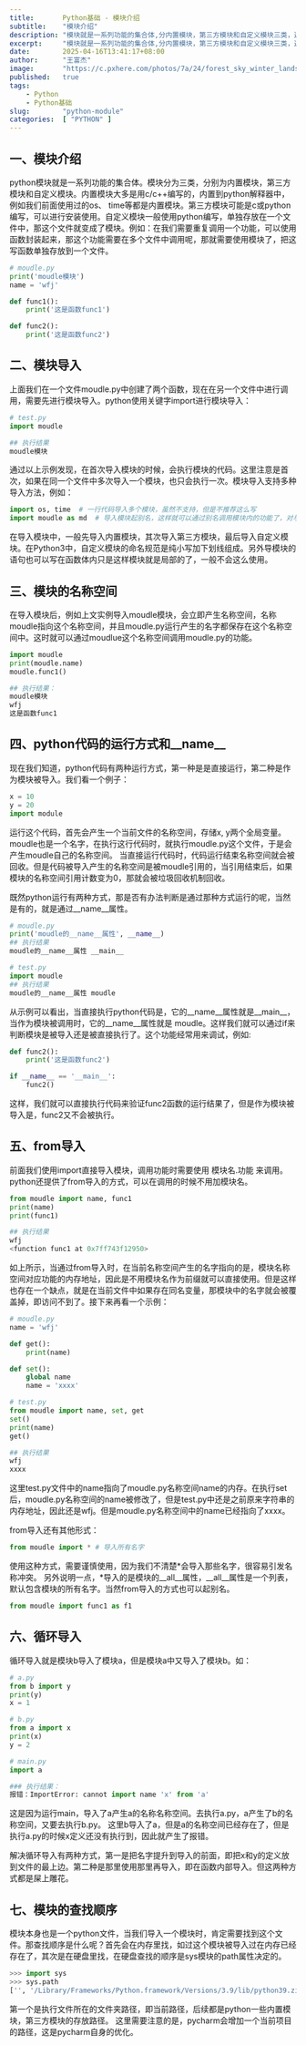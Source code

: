 ```yaml
---
title:       Python基础 - 模块介绍
subtitle:    "模块介绍"
description: "模块就是一系列功能的集合体,分内置模块，第三方模块和自定义模块三类，通过import或from关键字进行模块导入。在导入时通过sys.path属性进行模块的查找。可以通过模块对一类功能进行封装。"
excerpt:     "模块就是一系列功能的集合体,分内置模块，第三方模块和自定义模块三类，通过import或from关键字进行模块导入。在导入时通过sys.path属性进行模块的查找。可以通过模块对一类功能进行封装。"
date:        2025-04-16T13:41:17+08:00
author:      "王富杰"
image:       "https://c.pxhere.com/photos/7a/24/forest_sky_winter_landscape_r_gen_trees-766978.jpg!d"
published:   true
tags:
    - Python
    - Python基础
slug:        "python-module"
categories:  [ "PYTHON" ]
---
```


## 一、模块介绍
python模块就是一系列功能的集合体。模块分为三类，分别为内置模块，第三方模块和自定义模块。内置模块大多是用c/c++编写的，内置到python解释器中，例如我们前面使用过的os、 time等都是内置模块。第三方模块可能是c或python编写，可以进行安装使用。自定义模块一般使用python编写，单独存放在一个文件中，那这个文件就变成了模块。例如：在我们需要重复调用一个功能，可以使用函数封装起来，那这个功能需要在多个文件中调用呢，那就需要使用模块了，把这写函数单独存放到一个文件。
```python
# moudle.py
print('moudle模块')
name = 'wfj'

def func1():
    print('这是函数func1')

def func2():
    print('这是函数func2')
```

## 二、模块导入
上面我们在一个文件moudle.py中创建了两个函数，现在在另一个文件中进行调用，需要先进行模块导入。python使用关键字import进行模块导入：
```python
# test.py
import moudle

## 执行结果
moudle模块
```
通过以上示例发现，在首次导入模块的时候，会执行模块的代码。这里注意是首次，如果在同一个文件中多次导入一个模块，也只会执行一次。模块导入支持多种导入方法，例如：
```python
import os, time  # 一行代码导入多个模块，虽然不支持，但是不推荐这么写
import moudle as md  # 导入模块起别名，这样就可以通过别名调用模块内的功能了，对与名称比较长的模块推荐使用
```
在导入模块中，一般先导入内置模块，其次导入第三方模块，最后导入自定义模块。在Python3中，自定义模块的命名规范是纯小写加下划线组成。另外导模块的语句也可以写在函数体内只是这样模块就是局部的了，一般不会这么使用。


## 三、模块的名称空间
在导入模块后，例如上文实例导入moudle模块，会立即产生名称空间，名称moudle指向这个名称空间，并且moudle.py运行产生的名字都保存在这个名称空间中。这时就可以通过moudlue这个名称空间调用moudle.py的功能。
```python
import moudle
print(moudle.name)
moudle.func1()

## 执行结果：
moudle模块
wfj
这是函数func1
```

## 四、python代码的运行方式和__name__
现在我们知道，python代码有两种运行方式，第一种是是直接运行，第二种是作为模块被导入。我们看一个例子：
```python
x = 10
y = 20
import module
```
运行这个代码，首先会产生一个当前文件的名称空间，存储x, y两个全局变量。moudle也是一个名字，在执行这行代码时，就执行moudle.py这个文件，于是会产生moudle自己的名称空间。 当直接运行代码时，代码运行结束名称空间就会被回收。但是代码被导入产生的名称空间是被moudle引用的，当引用结束后，如果模块的名称空间引用计数变为0，那就会被垃圾回收机制回收。

既然python运行有两种方式，那是否有办法判断是通过那种方式运行的呢，当然是有的，就是通过__name__属性。
```python
# moudle.py
print('moudle的__name__属性', __name__)
## 执行结果
moudle的__name__属性 __main__

# test.py
import moudle
## 执行结果
moudle的__name__属性 moudle
```
从示例可以看出，当直接执行python代码是，它的__name__属性就是__main__，当作为模块被调用时，它的__name__属性就是 moudle。这样我们就可以通过if来判断模块是被导入还是被直接执行了。这个功能经常用来调试，例如:
```python
def func2():
    print('这是函数func2')

if __name__ == '__main__':
    func2()
```
这样，我们就可以直接执行代码来验证func2函数的运行结果了，但是作为模块被导入是，func2又不会被执行。

## 五、from导入
前面我们使用import直接导入模块，调用功能时需要使用 模块名.功能 来调用。python还提供了from导入的方式，可以在调用的时候不用加模块名。
```python
from moudle import name, func1
print(name)
print(func1)

## 执行结果
wfj
<function func1 at 0x7ff743f12950>
```
如上所示，当通过from导入时，在当前名称空间产生的名字指向的是，模块名称空间对应功能的内存地址，因此是不用模块名作为前缀就可以直接使用。但是这样也存在一个缺点，就是在当前文件中如果存在同名变量，那模块中的名字就会被覆盖掉，即访问不到了。接下来再看一个示例：
```python
# moudle.py
name = 'wfj'

def get():
    print(name)

def set():
    global name
    name = 'xxxx'

# test.py
from moudle import name, set, get
set()
print(name)
get()

## 执行结果
wfj
xxxx
```
这里test.py文件中的name指向了moudle.py名称空间name的内存。在执行set后，moudle.py名称空间的name被修改了，但是test.py中还是之前原来字符串的内存地址，因此还是wfj。但是moudle.py名称空间中的name已经指向了xxxx。

from导入还有其他形式：
```python
from moudle import * # 导入所有名字
```
使用这种方式，需要谨慎使用，因为我们不清楚*会导入那些名字，很容易引发名称冲突。 另外说明一点，\*导入的是模块的__all__属性，__all__属性是一个列表，默认包含模块的所有名字。当然from导入的方式也可以起别名。
```python
from moudle import func1 as f1
```

## 六、循环导入
循环导入就是模块b导入了模块a，但是模块a中又导入了模块b。如：
```python
# a.py
from b import y
print(y)
x = 1

# b.py
from a import x
print(x)
y = 2

# main.py
import a

### 执行结果：
报错：ImportError: cannot import name 'x' from 'a' 
```
这是因为运行main，导入了a产生a的名称名称空间。去执行a.py，a产生了b的名称空间，又要去执行b.py。 这里b导入了a，但是a的名称空间已经存在了，但是执行a.py的时候x定义还没有执行到，因此就产生了报错。

解决循环导入有两种方式，第一是把名字提升到导入的前面，即把x和y的定义放到文件的最上边。第二种是那里使用那里再导入，即在函数内部导入。但这两种方式都是屎上雕花。

## 七、模块的查找顺序
模块本身也是一个python文件，当我们导入一个模块时，肯定需要找到这个文件。那查找顺序是什么呢？首先会在内存里找，如过这个模块被导入过在内存已经存在了，其次是在硬盘里找，在硬盘查找的顺序是sys模块的path属性决定的。
```python
>>> import sys
>>> sys.path
['', '/Library/Frameworks/Python.framework/Versions/3.9/lib/python39.zip', '/Library/Frameworks/Python.framework/Versions/3.9/lib/python3.9', '/Library/Frameworks/Python.framework/Versions/3.9/lib/python3.9/lib-dynload', '/Users/wangfujie/Library/Python/3.9/lib/python/site-packages', '/Library/Frameworks/Python.framework/Versions/3.9/lib/python3.9/site-packages']
```
第一个是执行文件所在的文件夹路径，即当前路径，后续都是python一些内置模块，第三方模块的存放路径。 这里需要注意的是，pycharm会增加一个当前项目的路径，这是pycharm自身的优化。